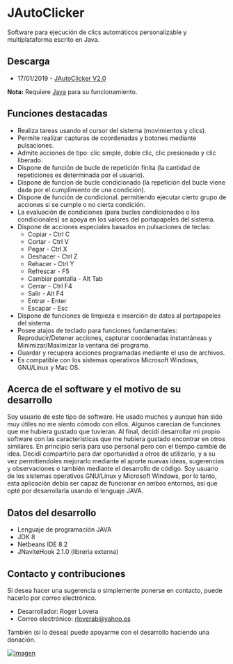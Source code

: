 # JAutoClicker
Software para ejecución de clics automáticos personalizable y multiplataforma escrito en Java.

## Descarga
* 17/01/2019 - [JAutoClicker V2.0](http://dapalan.com/H7RI)

**Nota:** Requiere [Java](https://www.java.com) para su funcionamiento. 

## Funciones destacadas
* Realiza tareas usando el cursor del sistema (movimientos y clics).
* Permite realizar capturas de coordenadas y botones mediante pulsaciones.
* Admite acciones de tipo: clic simple, doble clic, clic presionado y clic liberado.
* Dispone de función de bucle de repetición finita (la cantidad de repeticiones es determinada por el usuario).
* Dispone de funcion de bucle condicionado (la repetición del bucle viene dada por el cumplimiento de una condición).
* Dispone de función de condicional. permitiendo ejecutar cierto grupo de acciones si se cumple o no cierta condición.
* La evaluación de condiciones (para bucles condicionados o los condicionales) se apoya en los valores del portapapeles del sistema.
* Dispone de acciones especiales basados en pulsaciones de teclas:
  * Copiar - Ctrl C
  * Cortar - Ctrl V
  * Pegar - Ctrl X
  * Deshacer - Ctrl Z
  * Rehacer - Ctrl Y
  * Refrescar - F5
  * Cambiar pantalla - Alt Tab
  * Cerrar - Ctrl F4
  * Salir - Alt F4
  * Entrar - Enter
  * Escapar - Esc
* Dispone de funciones de limpieza e inserción de datos al portapapeles del sistema.
* Posee atajos de teclado para funciones fundamentales: Reproducir/Detener acciones, capturar coordenadas instantáneas y Minimizar/Maximizar la ventana del programa.
* Guardar y recupera acciones programadas mediante el uso de archivos.
* Es compatible con los sistemas operativos Microsoft Windows, GNU/Linux y Mac OS.

## Acerca de el software y el motivo de su desarrollo
Soy usuario de este tipo de software. He usado muchos y aunque han sido muy útiles no me siento cómodo con ellos. 
Algunos carecían de funciones que me hubiera gustado que tuvieran. Al final, decidí desarrollar mi propio software con las 
características que me hubiera gustado encontrar en otros similares. En principio sería para uso personal pero con el 
tiempo cambié de idea. Decidí compartirlo para dar oportunidad a otros de utilizarlo, y a su vez permitiendoles mejorarlo mediante 
el aporte nuevas ideas, sugerencias y observaciones o también mediante el desarrollo de código. Soy usuario de los sistemas operativos
GNU/Linux y Microsoft Windows, por lo tanto, esta aplicación debia ser capaz de funcionar en ambos entornos, así que opté por 
desarrollarla usando el lenguaje JAVA.

## Datos del desarrollo
* Lenguaje de programación JAVA
* JDK 8
* Netbeans IDE 8.2
* JNaviteHook 2.1.0 (libreria externa)

## Contacto y contribuciones
Si desea hacer una sugerencia o simplemente ponerse en contacto, puede hacerlo por correo electrónico.

* Desarrollador: Roger Lovera
* Correo electrónico: rloverab@yahoo.es

También (si lo desea) puede apoyarme con el desarrollo haciendo una donación.

[imagen_donativo]: https://www.paypalobjects.com/es_XC/i/btn/btn_donateCC_LG.gif

[enlace_donativo]: https://www.paypal.com/cgi-bin/webscr?cmd=_donations&business=EVGQ6CM66V7XY&lc=AL&item_name=JAutoClicker%20development&item_number=JACDEV&currency_code=USD&bn=PP%2dDonationsBF%3abtn_donateCC_LG%2egif%3aNonHosted

[![imagen][imagen_donativo]][enlace_donativo]
